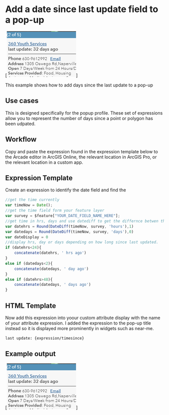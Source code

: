 
# Add a date since last update field to a pop-up

[![time_popup](./images/timing.PNG)]

This example shows how to add days since the last update to a pop-up

## Use cases

This is designed specifically for the popup profile. These set of expressions allow you to represent the number of days since a point or polygon has been udpated.

## Workflow

Copy and paste the expression found in the expression template below to the Arcade editor in ArcGIS Online, the relevant location in ArcGIS Pro, or the relevant location in a custom app.

## Expression Template

Create an expression to identify the date field and find the 

```js
//get the time currently
var timeNow = Date();
//get the time field form your feature layer
var survey = $feature["YOUR_DATE_FIELD_NAME_HERE"];
//get time in hrs, days and use datediff to get the differnce betwen the time now and the time when the layer was updated
var datehrs = Round(DateDiff(timeNow, survey, 'hours'),1)
var datedays = Round(DateDiff(timeNow, survey, 'days'),0)
var dateDisplay = 0
//display hrs, day or days depending on how long since last updated.
if (datehrs<24){
    concatenate(datehrs, ' hrs ago')
}
else if (datedays<2){
    concatenate(datedays, ' day ago')
}
else if (datehrs>48){
    concatenate(datedays, ' days ago')
}
```

## HTML Template

Now add this expression into yoour custom attribute display with the name of your attribute expression. I added the expression to the pop-up title instead so it is displayed more prominently in widgets such as near-me.

```html
last update: {expression/timesince}
```

## Example output

[![time_popup](./images/timing.PNG)]

